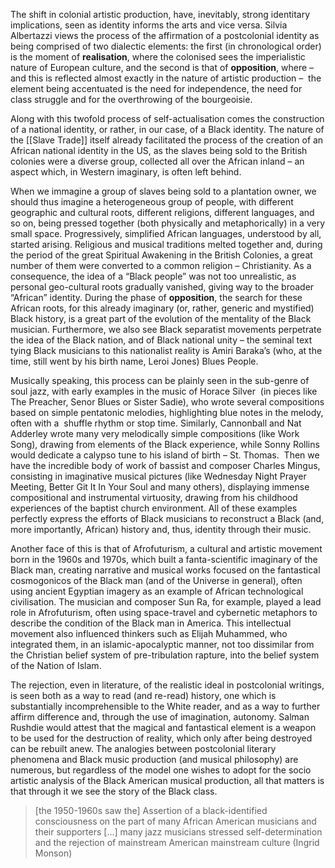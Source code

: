 
The shift in colonial artistic production, have, inevitably, strong identitary implications, seen as identity informs the arts and vice versa. Silvia Albertazzi views the process of the affirmation of a postcolonial identity as being comprised of two dialectic elements: the first (in chronological order) is the moment of **realisation**, where the colonised sees the imperialistic nature of European culture, and the second is that of **opposition**, where – and this is reflected almost exactly in the nature of artistic production –  the element being accentuated is the need for independence, the need for class struggle and for the overthrowing of the bourgeoisie. 

Along with this twofold process of self-actualisation comes the construction of a national identity, or rather, in our case, of a Black identity. The nature of the [[Slave Trade]] itself already facilitated the process of the creation of an African national identity in the US, as the slaves being sold to the British colonies were a diverse group, collected all over the African inland – an aspect which, in Western imaginary, is often left behind. 

When we immagine a group of slaves being sold to a plantation owner, we should thus imagine a heterogeneous group of people, with different geographic and cultural roots, different religions, different languages, and so on, being pressed together (both physically and metaphorically) in a very small space. Progressively, simplified African languages, understood by all, started arising. Religious and musical traditions melted together and, during the period of the great Spiritual Awakening in the British Colonies, a great number of them were converted to a common religion – Christianity. As a consequence, the idea of a “Black people” was not too unrealistic, as personal geo-cultural roots gradually vanished, giving way to the broader “African” identity. During the phase of **opposition**, the search for these African roots, for this already imaginary (or, rather, generic and mystified) Black history, is a great part of the evolution of the mentality of the Black musician. Furthermore, we also see Black separatist movements perpetrate the idea of the Black nation, and of Black national unity – the seminal text tying Black musicians to this nationalist reality is Amiri Baraka’s (who, at the time, still went by his birth name, Leroi Jones) Blues People.

Musically speaking, this process can be plainly seen in the sub-genre of soul jazz, with early examples in the music of Horace Silver  (in pieces like The Preacher, Senor Blues or Sister Sadie), who wrote several compositions based on simple pentatonic melodies, highlighting blue notes in the melody, often with a  shuffle rhythm or stop time. Similarly, Cannonball and Nat Adderley wrote many very melodically simple compositions (like Work Song), drawing from elements of the Black experience, while Sonny Rollins would dedicate a calypso tune to his island of birth – St. Thomas.  Then we have the incredible body of work of bassist and composer Charles Mingus, consisting in imaginative musical pictures (like Wednesday Night Prayer Meeting, Better Git It In Your Soul and many others), displaying immense compositional and instrumental virtuosity, drawing from his childhood experiences of the baptist church environment. All of these examples perfectly express the efforts of Black musicians to reconstruct a Black (and, more importantly, African) history and, thus, identity through their music. 

Another face of this is that of Afrofuturism, a cultural and artistic movement born in the 1960s and 1970s, which built a fanta-scientific imaginary of the Black man, creating narrative and musical works focused on the fantastical cosmogonicos of the Black man (and of the Universe in general), often using ancient Egyptian imagery as an example of African technological civilisation. The musician and composer Sun Ra, for example, played a lead role in Afrofuturism, often using space-travel and cybernetic metaphors to describe the condition of the Black man in America. This intellectual movement also influenced thinkers such as Elijah Muhammed, who integrated them, in an islamic-apocalyptic manner, not too dissimilar from the Christian belief system of pre-tribulation rapture, into the belief system of the Nation of Islam. 

The rejection, even in literature, of the realistic ideal in postcolonial writings, is seen both as a way to read (and re-read) history, one which is substantially incomprehensible to the White reader, and as a way to further affirm difference and, through the use of imagination, autonomy. Salman Rushdie would attest that the magical and fantastical element is a weapon to be used for the destruction of reality, which only after being destroyed can be rebuilt anew. The analogies between postcolonial literary phenomena and Black music production (and musical philosophy) are numerous, but regardless of the model one wishes to adopt for the socio artistic analysis of the Black American musical production, all that matters is that through it we see the story of the Black class.

> \[the 1950-1960s saw the] Assertion of a black-identified consciousness on the part of many African American musicians and their supporters \[...] many jazz musicians stressed self-determination and the rejection of mainstream American mainstream culture (Ingrid Monson)


